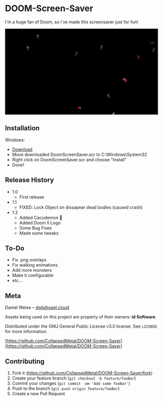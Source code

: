 # DOOM-Screen-Saver

I'm a huge fan of Doom, so i've made this screensaver just for fun!

![](screenshot.png)

## Installation

Windows:

* [Download](https://github.com/CollapsedMetal/DOOM-Screen-Saver/releases/download/v1.2/DoomScreenSaver.scr)
* Move downloaded DoomScreenSaver.scr to C:\Windows\System32
* Right click on DoomScreenSaver.scr and choose "Install"
* Done!

## Release History

* 1.0
    * First release
* 1.1
    * FIXED: Lock Object on dissapear dead bodies (caused crash)
* 1.2
   * Added Cacodemon 👻
   * Added Doom II Logo
   * Some Bug Fixes
   * Made some tweaks

## To-Do

* Fix .png overlays
* Fix walking animations
* Add more monsters
* Make it configurable
* etc...

## Meta

Daniel Weise – dwb@gael.cloud

Assets being used on this project are property of their owners: **id Software**.

Distributed under the GNU General Public License v3.0 license. See ``LICENSE`` for more information.

[https://github.com/CollapsedMetal/DOOM-Screen-Saver](https://github.com/CollapsedMetal/DOOM-Screen-Saver)

## Contributing

1. Fork it (<https://github.com/CollapsedMetal/DOOM-Screen-Saver/fork>)
2. Create your feature branch (`git checkout -b feature/fooBar`)
3. Commit your changes (`git commit -am 'Add some fooBar'`)
4. Push to the branch (`git push origin feature/fooBar`)
5. Create a new Pull Request
